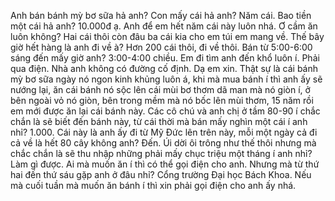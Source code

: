 Anh bán bánh mỳ bơ sữa hả anh? Con mấy cái hả anh? Năm cái. Bao tiền một cái hả anh? 10.000đ ạ. Anh để em hết năm cái này luôn nhá. Ơ cầm ăn luôn không? Hai cái thôi còn đâu ba cái kia cho em túi em mang về. Thế bây giờ hết hàng là anh đi về à? Hơn 200 cái thôi, đi về thôi. Bán từ 5:00-6:00 sáng đến mấy giờ anh? 3:00-4:00 chiều. Em đi tìm anh đến khổ luôn í. Phải qua điện. Nhà anh không có đường cố định. Dạ em xin. Thật sự là cái bánh mỳ bơ sữa ngày nó ngon kinh khủng luôn á, khi mà mua bánh í thì anh ấy sẽ nướng lại, ăn cái bánh nó sộc lên cái mùi bơ thơm dã man mà nó giòn í, ở bên ngoài vỏ nó giòn, bên trong mềm mà nó bốc lên mùi thơm, 15 năm rồi em mới được ăn lại cái bánh này. Các cô chú và anh chị ở tầm 80-90 í chắc chắn là sẽ biết đến bánh này, từ cái thời mà bán mấy nghìn một cái í anh nhỉ? 1.000. Cái này là anh ấy đi từ Mỹ Đức lên trên này, mỗi một ngày cả đi cả về là hết 80 cây không anh? Đến. Úi dời ôi trông như thế thôi nhưng mà chắc chắn là sẽ thu nhập những phải mấy chục triệu một tháng í anh nhỉ? Làm gì được. Ai mà muốn ăn í thì có thể gọi điện cho anh. Nhưng mà từ thứ hai đến thứ sáu gặp anh ở đâu nhỉ? Cổng trường Đại học Bách Khoa. Nếu mà cuối tuần mà muốn ăn bánh í thì xin phải gọi điện cho anh ấy nhá.